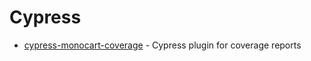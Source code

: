 # Cypress

- [cypress-monocart-coverage](https://github.com/cenfun/cypress-monocart-coverage) - Cypress plugin for coverage reports
